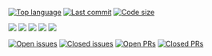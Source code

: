 [![Top language](https://img.shields.io/github/languages/top/Gencord/gencord)](https://github.com/Gencord/gencord) [![Last commit](https://img.shields.io/github/last-commit/Gencord/gencord)](https://github.com/Gencord/gencord) [![Code size](https://img.shields.io/github/languages/code-size/Gencord/gencord)](https://github.com/Gencord/gencord)

[![](https://tokei.rs/b1/github/Gencord/gencord?category=lines)](https://github.com/Gencord/gencord) [![](https://tokei.rs/b1/github/Gencord/gencord?category=code)](https://github.com/Gencord/gencord) [![](https://tokei.rs/b1/github/Gencord/gencord?category=comments)](https://github.com/Gencord/gencord) [![](https://tokei.rs/b1/github/Gencord/gencord?category=blanks)](https://github.com/Gencord/gencord) [![](https://tokei.rs/b1/github/Gencord/gencord?category=files)](https://github.com/Gencord/gencord)

[![Open issues](https://img.shields.io/github/issues-raw/Gencord/gencord)](https://github.com/Gencord/gencord/issues) [![Closed issues](https://img.shields.io/github/issues-closed-raw/Gencord/gencord)](https://github.com/Gencord/gencord/issues) [![Open PRs](https://img.shields.io/github/issues-pr-raw/Gencord/gencord)](https://github.com/Gencord/gencord/pulls) [![Closed PRs](https://img.shields.io/github/issues-pr-closed-raw/Gencord/gencord)](https://github.com/Gencord/gencord/pulls)

